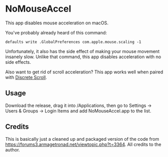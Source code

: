 # NoMouseAccel

This app disables mouse acceleration on macOS.

You've probably already heard of this command:

```
defaults write .GlobalPreferences com.apple.mouse.scaling -1
```

Unfortunately, it also has the side effect of making your mouse movement insanely slow.
Unlike that command, this app disables acceleration with no side effects.

Also want to get rid of scroll acceleration? This app works well when paired with
[Discrete Scroll](https://github.com/emreyolcu/discrete-scroll).

## Usage

Download the release, drag it into /Applications, then go to Settings -> Users & Groups ->
Login Items and add NoMouseAccel.app to the list.

## Credits

This is basically just a cleaned up and packaged version of the code from
https://forums3.armagetronad.net/viewtopic.php?t=3364. All credits to the author.
